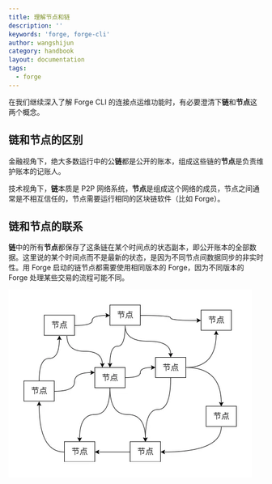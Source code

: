 ```yaml
---
title: 理解节点和链
description: ''
keywords: 'forge, forge-cli'
author: wangshijun
category: handbook
layout: documentation
tags:
  - forge
---
```


在我们继续深入了解 Forge CLI 的连接点运维功能时，有必要澄清下**链**和**节点**这两个概念。

## 链和节点的区别

金融视角下，绝大多数运行中的公**链**都是公开的账本，组成这些链的**节点**是负责维护账本的记账人。

技术视角下，**链**本质是 P2P 网络系统，**节点**是组成这个网络的成员，节点之间通常是不相互信任的，节点需要运行相同的区块链软件（比如 Forge）。

## 链和节点的联系

**链**中的所有**节点**都保存了这条链在某个时间点的状态副本，即公开账本的全部数据。这里说的某个时间点而不是最新的状态，是因为不同节点间数据同步的非实时性。用 Forge 启动的链节点都需要使用相同版本的 Forge，因为不同版本的 Forge 处理某些交易的流程可能不同。

![](./images/network.png)
